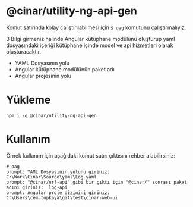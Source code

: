 # @cinar/utility-ng-api-gen
Komut satırında kolay çalıştırılabilmesi için `$ oag` komutunu çalıştırmalıyız. 

3 Bilgi girmeniz halinde Angular kütüphane modülünü oluşturup yaml dosyasındaki içeriği kütüphane içinde model ve api hizmetleri olarak oluşturacaktır.

- YAML Dosyasının yolu
- Angular kütüphane modülünün paket adı
- Angular projesinin yolu  

# Yükleme
```
npm i -g @cinar/utility-ng-api-gen
```

# Kullanım
Örnek kullanım için aşağıdaki komut satırı çıktısını rehber alabilirsiniz:

```
# oag
prompt: YAML Dosyasının yolunu giriniz:  C:\Work\Cinar\Source\yaml\Log.yaml
prompt: "@cinar/nrf-api" gibi bir çıktı için "@cinar/" sonrası paket adını giriniz:  log-api
prompt: Angular proje dizinini giriniz:  C:\Users\cem.topkaya\git\test\cinar-web-ui
```
